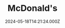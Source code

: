 ---
date: 2024-05-18T14:21:24.000Z
title: McDonald's
latitude: 52.04702520322675
longitude: 0.7462173453682331
url: https://www.mcdonalds.com
category: checkin
---